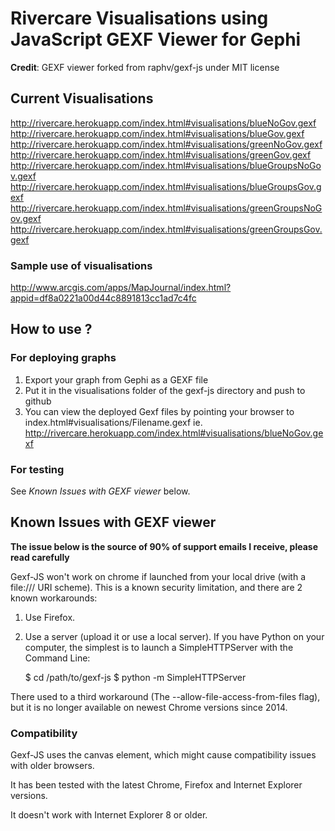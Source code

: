 # Rivercare Visualisations using JavaScript GEXF Viewer for Gephi #

**Credit**: GEXF viewer forked from raphv/gexf-js under MIT license


## Current Visualisations
http://rivercare.herokuapp.com/index.html#visualisations/blueNoGov.gexf
http://rivercare.herokuapp.com/index.html#visualisations/blueGov.gexf
http://rivercare.herokuapp.com/index.html#visualisations/greenNoGov.gexf
http://rivercare.herokuapp.com/index.html#visualisations/greenGov.gexf
http://rivercare.herokuapp.com/index.html#visualisations/blueGroupsNoGov.gexf
http://rivercare.herokuapp.com/index.html#visualisations/blueGroupsGov.gexf
http://rivercare.herokuapp.com/index.html#visualisations/greenGroupsNoGov.gexf
http://rivercare.herokuapp.com/index.html#visualisations/greenGroupsGov.gexf

### Sample use of visualisations

http://www.arcgis.com/apps/MapJournal/index.html?appid=df8a0221a00d44c8891813cc1ad7c4fc

## How to use ?

### For deploying graphs

1. Export your graph from Gephi as a GEXF file
2. Put it in the visualisations folder of the gexf-js directory and push to github
3. You can view the deployed Gexf files by pointing your browser to index.html#visualisations/Filename.gexf
    ie. http://rivercare.herokuapp.com/index.html#visualisations/blueNoGov.gexf

### For testing

See *Known Issues with GEXF viewer* below.

## Known Issues with GEXF viewer

**The issue below is the source of 90% of support emails I receive, please read carefully**

Gexf-JS won't work on chrome if launched from your local drive (with a file:/// URI scheme).
This is a known security limitation, and there are 2 known workarounds:

1. Use Firefox.
2. Use a server (upload it or use a local server). If you have Python on your computer, the simplest is to launch a SimpleHTTPServer with the Command Line:

    $ cd /path/to/gexf-js
    $ python -m SimpleHTTPServer

There used to a third workaround (The --allow-file-access-from-files flag), but it is no longer available on newest Chrome versions since 2014.

### Compatibility

Gexf-JS uses the canvas element, which might cause compatibility issues with older browsers.

It has been tested with the latest Chrome, Firefox and Internet Explorer versions.

It doesn't work with Internet Explorer 8 or older.
